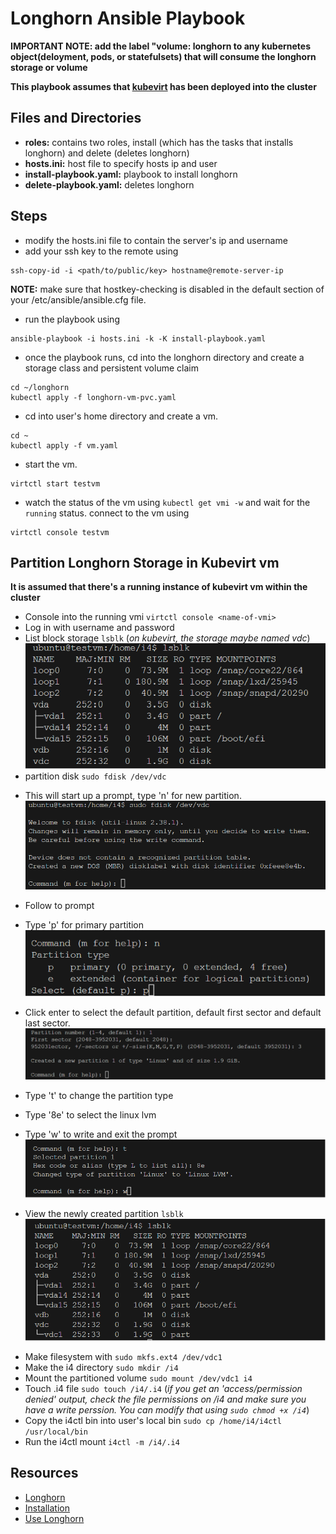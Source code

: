# Longhorn Ansible Playbook 

**IMPORTANT NOTE: add the label "volume: longhorn to any kubernetes object(deloyment, pods, or statefulsets) that will consume the longhorn storage or volume** 

**This playbook assumes that [kubevirt](../kubevirt) has been deployed into the cluster**

## Files and Directories
- **roles:** contains two roles, install (which has the tasks that installs longhorn) and delete (deletes longhorn)
- **hosts.ini:** host file to specify hosts ip and user
- **install-playbook.yaml:** playbook to install longhorn
- **delete-playbook.yaml:** deletes longhorn 
## Steps
- modify the hosts.ini file to contain the server's ip and username
- add your ssh key to the remote using 
```ShellSession
ssh-copy-id -i <path/to/public/key> hostname@remote-server-ip
```
**NOTE:** make sure that hostkey-checking is disabled in the default section of your /etc/ansible/ansible.cfg file.

- run the playbook using 
```ShellSession
ansible-playbook -i hosts.ini -k -K install-playbook.yaml
``` 
- once the playbook runs, cd into the longhorn directory and create a storage class and persistent volume claim 
```ShellSession
cd ~/longhorn
kubectl apply -f longhorn-vm-pvc.yaml
``` 
- cd into user's home directory and create a vm.
```ShellSession
cd ~
kubectl apply -f vm.yaml
```  
- start the vm.
```ShellSession
virtctl start testvm
```
- watch the status of the vm using `kubectl get vmi -w` and wait for the `running` status. connect to the vm using 
```ShellSession
virtctl console testvm
```
## Partition Longhorn Storage in Kubevirt vm
**It is assumed that there's a running instance of kubevirt vm within the cluster**
- Console into the running vmi `virtctl console <name-of-vmi>`
- Log in with username and password
- List block storage `lsblk` (*on kubevirt, the storage maybe named vdc*)
![Alt text](./images/a.png)
- partition disk `sudo fdisk /dev/vdc` 
* This will start up a prompt, type 'n' for new partition.
![Alt text](./images/image.png) 
* Follow to prompt

* Type 'p' for primary partition
![Alt text](./images/image0.png)

* Click enter to select the default partition, default first sector and default last sector.
![Alt text](./images/image1.png)
* Type 't' to change the partition type
* Type '8e' to select the linux lvm
* Type 'w' to write and exit the prompt
![Alt text](./images/image2.png)
* View the newly created partition `lsblk`
![Alt text](./images/image3.png)
  
- Make filesystem with `sudo mkfs.ext4 /dev/vdc1`
- Make the i4 directory `sudo mkdir /i4`
- Mount the partitioned volume `sudo mount /dev/vdc1 i4`
- Touch .i4 file `sudo touch /i4/.i4` (*if you get an 'access/permission denied' output, check the file permissions on /i4 and make sure you have a write perssion. You can modify that using `sudo chmod +x /i4`*)
- Copy the i4ctl bin into user's local bin `sudo cp /home/i4/i4ctl /usr/local/bin`
- Run the i4ctl mount `i4ctl -m /i4/.i4`

## Resources
- [Longhorn](https://longhorn.io/docs/1.5.1/what-is-longhorn/)
- [Installation](https://longhorn.io/docs/1.5.1/deploy/install/)
- [Use Longhorn](https://longhorn.io/docs/1.5.1/volumes-and-nodes/create-volumes/)